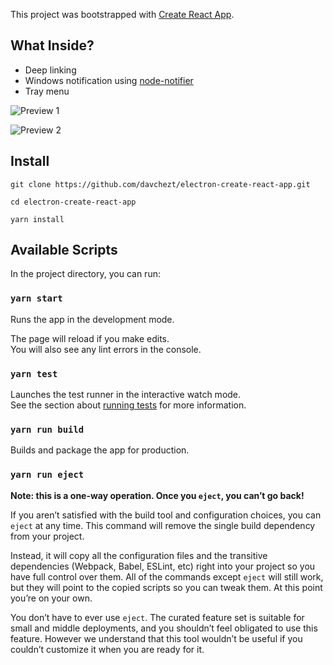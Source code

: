 This project was bootstrapped with [Create React App](https://github.com/facebook/create-react-app).

## What Inside?
* Deep linking
* Windows notification using [node-notifier](https://github.com/davchezt/node-notifier)
* Tray menu

![Preview 1](https://raw.githubusercontent.com/davchezt/MSCaptcha/master/electron-create-react-app/deep-link.gif)

![Preview 2](https://raw.githubusercontent.com/davchezt/MSCaptcha/master/electron-create-react-app/tray-notif.gif)

## Install
```
git clone https://github.com/davchezt/electron-create-react-app.git

cd electron-create-react-app

yarn install
```

## Available Scripts

In the project directory, you can run:

### `yarn start`

Runs the app in the development mode.

The page will reload if you make edits.<br>
You will also see any lint errors in the console.

### `yarn test`

Launches the test runner in the interactive watch mode.<br>
See the section about [running tests](https://facebook.github.io/create-react-app/docs/running-tests) for more information.

### `yarn run build`

Builds and package the app for production.

### `yarn run eject`

**Note: this is a one-way operation. Once you `eject`, you can’t go back!**

If you aren’t satisfied with the build tool and configuration choices, you can `eject` at any time. This command will remove the single build dependency from your project.

Instead, it will copy all the configuration files and the transitive dependencies (Webpack, Babel, ESLint, etc) right into your project so you have full control over them. All of the commands except `eject` will still work, but they will point to the copied scripts so you can tweak them. At this point you’re on your own.

You don’t have to ever use `eject`. The curated feature set is suitable for small and middle deployments, and you shouldn’t feel obligated to use this feature. However we understand that this tool wouldn’t be useful if you couldn’t customize it when you are ready for it.